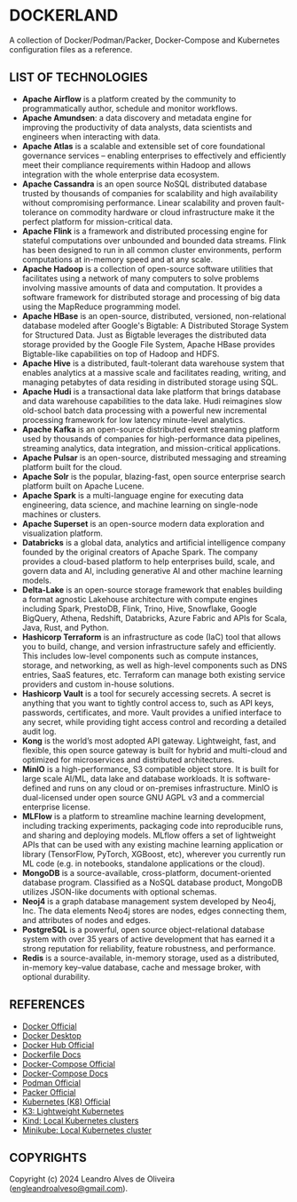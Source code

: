 # DOCKERLAND

A collection of Docker/Podman/Packer, Docker-Compose and Kubernetes configuration files as a reference.

## LIST OF TECHNOLOGIES
- **Apache Airflow** is a platform created by the community to programmatically author, schedule and monitor workflows.
- **Apache Amundsen**: a data discovery and metadata engine for improving the productivity of data analysts, data scientists and engineers when interacting with data.
- **Apache Atlas** is a scalable and extensible set of core foundational governance services – enabling enterprises to effectively and efficiently meet their compliance requirements within Hadoop and allows integration with the whole enterprise data ecosystem.
- **Apache Cassandra** is an open source NoSQL distributed database trusted by thousands of companies for scalability and high availability without compromising performance. Linear scalability and proven fault-tolerance on commodity hardware or cloud infrastructure make it the perfect platform for mission-critical data.
- **Apache Flink** is a framework and distributed processing engine for stateful computations over unbounded and bounded data streams. Flink has been designed to run in all common cluster environments, perform computations at in-memory speed and at any scale.
- **Apache Hadoop** is a collection of open-source software utilities that facilitates using a network of many computers to solve problems involving massive amounts of data and computation. It provides a software framework for distributed storage and processing of big data using the MapReduce programming model.
- **Apache HBase** is an open-source, distributed, versioned, non-relational database modeled after Google's Bigtable: A Distributed Storage System for Structured Data. Just as Bigtable leverages the distributed data storage provided by the Google File System, Apache HBase provides Bigtable-like capabilities on top of Hadoop and HDFS.
- **Apache Hive** is a distributed, fault-tolerant data warehouse system that enables analytics at a massive scale and facilitates reading, writing, and managing petabytes of data residing in distributed storage using SQL.
- **Apache Hudi** is a transactional data lake platform that brings database and data warehouse capabilities to the data lake. Hudi reimagines slow old-school batch data processing with a powerful new incremental processing framework for low latency minute-level analytics.
- **Apache Kafka** is an open-source distributed event streaming platform used by thousands of companies for high-performance data pipelines, streaming analytics, data integration, and mission-critical applications.
- **Apache Pulsar** is an open-source, distributed messaging and streaming platform built for the cloud.
- **Apache Solr** is the popular, blazing-fast, open source enterprise search platform built on Apache Lucene.
- **Apache Spark** is a multi-language engine for executing data engineering, data science, and machine learning on single-node machines or clusters.
- **Apache Superset** is an open-source modern data exploration and visualization platform.
- **Databricks** is a global data, analytics and artificial intelligence company founded by the original creators of Apache Spark. The company provides a cloud-based platform to help enterprises build, scale, and govern data and AI, including generative AI and other machine learning models.
- **Delta-Lake** is an open-source storage framework that enables building a format agnostic Lakehouse architecture with compute engines including Spark, PrestoDB, Flink, Trino, Hive, Snowflake, Google BigQuery, Athena, Redshift, Databricks, Azure Fabric and APIs for Scala, Java, Rust, and Python.
- **Hashicorp Terraform** is an infrastructure as code (IaC) tool that allows you to build, change, and version infrastructure safely and efficiently. This includes low-level components such as compute instances, storage, and networking, as well as high-level components such as DNS entries, SaaS features, etc. Terraform can manage both existing service providers and custom in-house solutions.
- **Hashicorp Vault** is a tool for securely accessing secrets. A secret is anything that you want to tightly control access to, such as API keys, passwords, certificates, and more. Vault provides a unified interface to any secret, while providing tight access control and recording a detailed audit log.
- **Kong** is the world’s most adopted API gateway. Lightweight, fast, and flexible, this open source gateway is built for hybrid and multi-cloud and optimized for microservices and distributed architectures.
- **MinIO**  is a high-performance, S3 compatible object store. It is built for large scale AI/ML, data lake and database workloads. It is software-defined and runs on any cloud or on-premises infrastructure. MinIO is dual-licensed under open source GNU AGPL v3 and a commercial enterprise license.
- **MLFlow** is a platform to streamline machine learning development, including tracking experiments, packaging code into reproducible runs, and sharing and deploying models. MLflow offers a set of lightweight APIs that can be used with any existing machine learning application or library (TensorFlow, PyTorch, XGBoost, etc), wherever you currently run ML code (e.g. in notebooks, standalone applications or the cloud).
- **MongoDB** is a source-available, cross-platform, document-oriented database program. Classified as a NoSQL database product, MongoDB utilizes JSON-like documents with optional schemas.
- **Neoj4** is a graph database management system developed by Neo4j, Inc. The data elements Neo4j stores are nodes, edges connecting them, and attributes of nodes and edges.
- **PostgreSQL** is a powerful, open source object-relational database system with over 35 years of active development that has earned it a strong reputation for reliability, feature robustness, and performance.
- **Redis** is a source-available, in-memory storage, used as a distributed, in-memory key–value database, cache and message broker, with optional durability.

## REFERENCES
- [Docker Official](https://www.docker.com/)
- [Docker Desktop](https://www.docker.com/products/docker-desktop/)
- [Docker Hub Official](https://www.docker.com/products/docker-hub/)
- [Dockerfile Docs](https://docs.docker.com/reference/)
- [Docker-Compose Official](https://docs.docker.com/compose/)
- [Docker-Compose Docs](https://docs.docker.com/compose/)
- [Podman Official](https://podman.io/)
- [Packer Official](https://www.packer.io/)
- [Kubernetes (K8) Official](https://kubernetes.io/)
- [K3: Lightweight Kubernetes](https://k3s.io/)
- [Kind: Local Kubernetes clusters](https://kind.sigs.k8s.io/)
- [Minikube: Local Kubernetes cluster](https://minikube.sigs.k8s.io/)

## COPYRIGHTS
Copyright (c) 2024 Leandro Alves de Oliveira (engleandroalveso@gmail.com).
